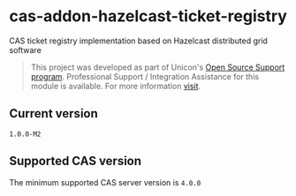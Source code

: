 cas-addon-hazelcast-ticket-registry
===================================

CAS ticket registry implementation based on Hazelcast distributed grid software

> This project was developed as part of Unicon's [Open Source Support program](https://unicon.net/opensource).
Professional Support / Integration Assistance for this module is available. For more information [visit](https://unicon.net/opensource/cas).

## Current version
`1.0.0-M2`

## Supported CAS version
The minimum supported CAS server version is `4.0.0`
